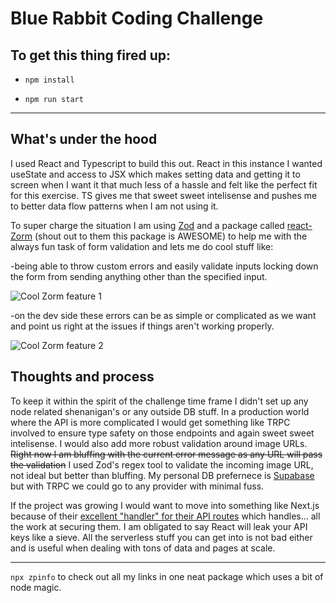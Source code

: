 # Blue Rabbit Coding Challenge

## To get this thing fired up:

- `npm install`

- `npm run start`

---

## What's under the hood

I used React and Typescript to build this out. React in this instance I wanted useState and access to JSX which makes setting data and getting it to screen when I want it that much less of a hassle and felt like the perfect fit for this exercise. TS gives me that sweet sweet intelisense and pushes me to better data flow patterns when I am not using it.

To super charge the situation I am using [Zod](https://github.com/colinhacks/zod) and a package called [react-Zorm](https://github.com/esamattis/react-zorm) (shout out to them this package is AWESOME) to help me with the always fun task of form validation and lets me do cool stuff like:

-being able to throw custom errors and easily validate inputs locking down the form from sending anything other than the specified input.

<img  alt="Cool Zorm feature 1"  src="https://res.cloudinary.com/dey85zjmf/image/upload/v1661570337/ReadmeAsset2_t4io1y.png" />

-on the dev side these errors can be as simple or complicated as we want and point us right at the issues if things aren't working properly.

<img  alt="Cool Zorm feature 2"  src="https://res.cloudinary.com/dey85zjmf/image/upload/v1661570337/ReadmeAsset3_p05zhn.png" />

## Thoughts and process

To keep it within the spirit of the challenge time frame I didn't set up any node related shenanigan's or any outside DB stuff. In a production world where the API is more complicated I would get something like TRPC involved to ensure type safety on those endpoints and again sweet sweet intelisense. I would also add more robust validation around image URLs. ~~Right now I am bluffing with the current error message as any URL will pass the validation~~ I used Zod's regex tool to validate the incoming image URL, not ideal but better than bluffing. My personal DB prefernece is [Supabase](https://supabase.com/) but with TRPC we could go to any provider with minimal fuss.

If the project was growing I would want to move into something like Next.js because of their [excellent "handler" for their API routes](https://nextjs.org/docs/api-routes/introduction) which handles... all the work at securing them. I am obligated to say React will leak your API keys like a sieve. All the serverless stuff you can get into is not bad either and is useful when dealing with tons of data and pages at scale.

---
 `npx zpinfo` to check out all my links in one neat package which uses a bit of node magic. 
